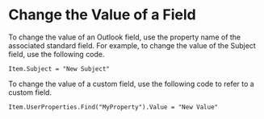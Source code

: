 
# Change the Value of a Field

To change the value of an Outlook field, use the property name of the associated standard field. For example, to change the value of the Subject field, use the following code.


```
Item.Subject = "New Subject"
```


To change the value of a custom field, use the following code to refer to a custom field.




```
Item.UserProperties.Find("MyProperty").Value = "New Value"
```

